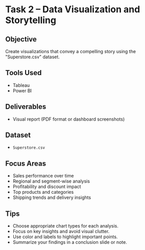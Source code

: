 # Task 2 – Data Visualization and Storytelling

##  Objective
Create visualizations that convey a compelling story using the "Superstore.csv" dataset.

##  Tools Used
- Tableau
- Power BI

##  Deliverables
- Visual report (PDF format or dashboard screenshots)

##  Dataset
- `Superstore.csv`

##  Focus Areas
- Sales performance over time
- Regional and segment-wise analysis
- Profitability and discount impact
- Top products and categories
- Shipping trends and delivery insights

##  Tips
- Choose appropriate chart types for each analysis.
- Focus on key insights and avoid visual clutter.
- Use color and labels to highlight important points.
- Summarize your findings in a conclusion slide or note.
